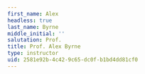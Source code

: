 ```yaml
---
first_name: Alex
headless: true
last_name: Byrne
middle_initial: ''
salutation: Prof.
title: Prof. Alex Byrne
type: instructor
uid: 2581e92b-4c42-9c65-dc0f-b1bd4dd81cf0
---
```

